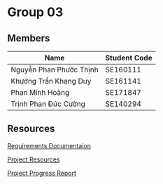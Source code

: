 # Group 03 
## Members
| Name  | Student Code|
|---|---|
| Nguyễn Phan Phước Thịnh | SE160111 |
| Khương Trần Khang Duy | SE161141 |
| Phan Minh Hoàng  | SE171847 |
| Trịnh Phan Đức Cường | SE140294 | 
## Resources
[Requirements Documentaion](https://docs.google.com/document/d/1GAuQov-tFaSFe5eZxrSGzpeA4wik6ILOjiO_Y8UsKdA/edit)

[Project Resources](https://drive.google.com/drive/folders/1S72eMp_P5zTtauAn3wE-BJwXbwhl3Bon?usp=drive_link)
 
[Project Progress Report](https://docs.google.com/spreadsheets/d/1oEaJUSmVezTuXbCQ1gCtlvdh5VIrOuWQPcY0UBE3Y30/edit#gid=0)

